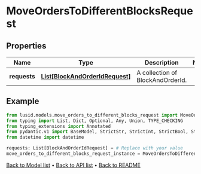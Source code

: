 # MoveOrdersToDifferentBlocksRequest

## Properties
Name | Type | Description | Notes
------------ | ------------- | ------------- | -------------
**requests** | [**List[BlockAndOrderIdRequest]**](BlockAndOrderIdRequest.md) | A collection of BlockAndOrderId. | 
## Example

```python
from lusid.models.move_orders_to_different_blocks_request import MoveOrdersToDifferentBlocksRequest
from typing import List, Dict, Optional, Any, Union, TYPE_CHECKING
from typing_extensions import Annotated
from pydantic.v1 import BaseModel, StrictStr, StrictInt, StrictBool, StrictFloat, StrictBytes, Field, validator, ValidationError, conlist, constr
from datetime import datetime

requests: List[BlockAndOrderIdRequest] = # Replace with your value
move_orders_to_different_blocks_request_instance = MoveOrdersToDifferentBlocksRequest(requests=requests)

```

[Back to Model list](../README.md#documentation-for-models) &#8226; [Back to API list](../README.md#documentation-for-api-endpoints) &#8226; [Back to README](../README.md)

